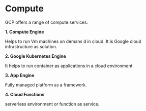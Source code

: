 # Compute

GCP offers a range of compute services. 

**1. Compute Engine**

Helps to run Vm machines on demans d in cloud. It is Google cloud infrastructure as solution. 

**2. Google Kubernetes Engine**

It helps to run container as applications in a cloud environment 

**3. App Engine**

Fully managed platform as a framework. 

**4. Cloud Functions** 

serverless environment or function as service. 